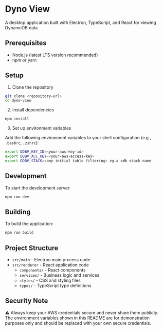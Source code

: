 # Dyno View

A desktop application built with Electron, TypeScript, and React for viewing DynamoDB data.

## Prerequisites

- Node.js (latest LTS version recommended)
- npm or yarn

## Setup

1. Clone the repository
```bash
git clone <repository-url>
cd dyno-view
```

2. Install dependencies
```bash
npm install
```

3. Set up environment variables

Add the following environment variables to your shell configuration (e.g., `.bashrc`, `.zshrc`):

```bash
export DDBV_KEY_ID=<your-aws-key-id>
export DDBV_ACC_KEY=<your-aws-access-key>
export DDBV_STACK=<any initial table filtering> eg a cdk stack name
```


## Development

To start the development server:

```bash
npm run dev
```

## Building

To build the application:

```bash
npm run build
```

## Project Structure

- `src/main` - Electron main process code
- `src/renderer` - React application code
  - `components/` - React components
  - `services/` - Business logic and services
  - `styles/` - CSS and styling files
  - `types/` - TypeScript type definitions

## Security Note

⚠️ Always keep your AWS credentials secure and never share them publicly. The environment variables shown in this README are for demonstration purposes only and should be replaced with your own secure credentials.

